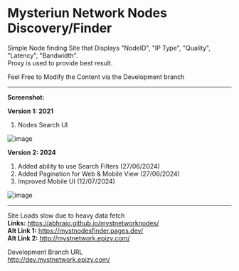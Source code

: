 # Mysteriun Network Nodes Discovery/Finder
 
 Simple Node finding Site that Displays "NodeID", "IP Type", "Quality", "Latency", "Bandwidth". <br/>
 Proxy is used to provide best result.
 
 Feel Free to Modify the Content via the Development branch
 
 ------------------------------------------------------------------
 <b>Screenshot:</b><br/>

 <b>Version 1: 2021</b>
 1) Nodes Search UI 

 ![image](https://user-images.githubusercontent.com/25876788/143791328-008ec700-e0ca-4269-b7e1-4c51e10921bb.png)

 <b>Version 2: 2024</b> 

 1) Added ability to use Search Filters (27/06/2024)
 2) Added Pagination for Web & Mobile View (27/06/2024)
 3) Improved Mobile UI (12/07/2024)

 ![image](https://github.com/abhrajo/mystnetworknodes/assets/25876788/0ba8a0d8-8e84-48e5-9d10-49586e25ef47)


 -----------------------------------------------
 Site Loads slow due to heavy data fetch<br/>
 <b>Links:</b> https://abhrajo.github.io/mystnetworknodes/ <br/>
 <b>Alt Link 1:</b> https://mystnodesfinder.pages.dev/ <br/> 
 <b>Alt Link 2:</b> http://mystnetwork.epizy.com/

 Development Branch URL<br/>
 http://dev.mystnetwork.epizy.com/
